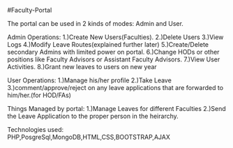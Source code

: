 #Faculty-Portal

The portal can be used in 2 kinds of modes: Admin and User.

Admin Operations:
1.)Create New Users(Faculties).
2.)Delete Users
3.)View Logs
4.)Modify Leave Routes(explained further later)
5.)Create/Delete secondary Admins with limited power on portal.
6.)Change HODs or other positions like Faculty Advisors or Assistant Faculty Advisors.
7.)View User Activities.
8.)Grant new leaves to users on new year

User Operations:
1.)Manage his/her profile
2.)Take Leave
3.)comment/approve/reject on any leave applications that are forwarded to him/her.(for HOD/FAs)

Things Managed by portal:
1.)Manage Leaves for different Faculties
2.)Send the Leave Application to the proper person in the heirarchy.

Technologies used:
PHP,PosgreSql,MongoDB,HTML,CSS,BOOTSTRAP,AJAX
